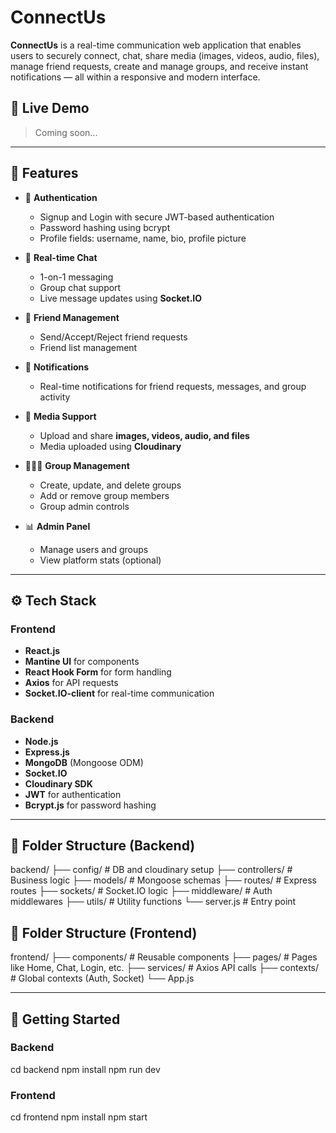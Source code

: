 # ConnectUs

**ConnectUs** is a real-time communication web application that enables users to securely connect, chat, share media (images, videos, audio, files), manage friend requests, create and manage groups, and receive instant notifications — all within a responsive and modern interface.

## 🔗 Live Demo

> Coming soon...

---

## 📌 Features

- 🔐 **Authentication**
  - Signup and Login with secure JWT-based authentication
  - Password hashing using bcrypt
  - Profile fields: username, name, bio, profile picture

- 💬 **Real-time Chat**
  - 1-on-1 messaging
  - Group chat support
  - Live message updates using **Socket.IO**

- 👥 **Friend Management**
  - Send/Accept/Reject friend requests
  - Friend list management

- 🔔 **Notifications**
  - Real-time notifications for friend requests, messages, and group activity

- 📂 **Media Support**
  - Upload and share **images, videos, audio, and files**
  - Media uploaded using **Cloudinary**

- 🧑‍🤝‍🧑 **Group Management**
  - Create, update, and delete groups
  - Add or remove group members
  - Group admin controls

- 📊 **Admin Panel**
  - Manage users and groups
  - View platform stats (optional)

---

## ⚙️ Tech Stack

### Frontend

- **React.js**
- **Mantine UI** for components
- **React Hook Form** for form handling
- **Axios** for API requests
- **Socket.IO-client** for real-time communication

### Backend

- **Node.js**
- **Express.js**
- **MongoDB** (Mongoose ODM)
- **Socket.IO**
- **Cloudinary SDK**
- **JWT** for authentication
- **Bcrypt.js** for password hashing

---

## 📁 Folder Structure (Backend)

backend/
├── config/ # DB and cloudinary setup
├── controllers/ # Business logic
├── models/ # Mongoose schemas
├── routes/ # Express routes
├── sockets/ # Socket.IO logic
├── middleware/ # Auth middlewares
├── utils/ # Utility functions
└── server.js # Entry point

## 📁 Folder Structure (Frontend)

frontend/
├── components/ # Reusable components
├── pages/ # Pages like Home, Chat, Login, etc.
├── services/ # Axios API calls
├── contexts/ # Global contexts (Auth, Socket)
└── App.js

---

## 🚀 Getting Started

### Backend

cd backend
npm install
npm run dev

### Frontend

cd frontend
npm install
npm start
